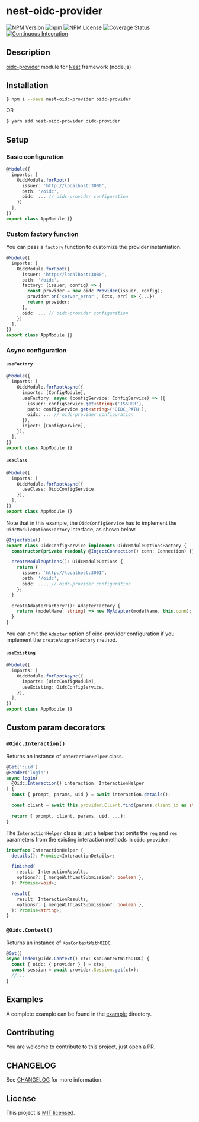 # nest-oidc-provider

[![NPM Version](https://img.shields.io/npm/v/nest-oidc-provider.svg)](https://www.npmjs.com/package/nest-oidc-provider)
[![npm](https://img.shields.io/npm/dw/nest-oidc-provider)](https://www.npmjs.com/package/nest-oidc-provider)
[![NPM License](https://img.shields.io/npm/l/nest-oidc-provider)](https://github.com/adrianbrs/nest-oidc-provider/blob/main/LICENSE)
[![Coverage Status](https://coveralls.io/repos/github/adrianbrs/nest-oidc-provider/badge.svg?branch=main)](https://coveralls.io/github/adrianbrs/nest-oidc-provider?branch=main)
[![Continuous Integration](https://github.com/adrianbrs/nest-oidc-provider/actions/workflows/test.yml/badge.svg)](https://github.com/adrianbrs/nest-oidc-provider/actions/workflows/test.yml)

## Description

[oidc-provider](https://github.com/panva/node-oidc-provider) module for [Nest](https://github.com/nestjs/nest) framework (node.js)

## Installation

```bash
$ npm i --save nest-oidc-provider oidc-provider
```

OR

```bash
$ yarn add nest-oidc-provider oidc-provider
```

## Setup

### Basic configuration

```ts
@Module({
  imports: [
    OidcModule.forRoot({
      issuer: 'http://localhost:3000',
      path: '/oidc',
      oidc: ... // oidc-provider configuration
    })
  ],
})
export class AppModule {}
```

### Custom factory function

You can pass a `factory` function to customize the provider instantiation.

```ts
@Module({
  imports: [
    OidcModule.forRoot({
      issuer: 'http://localhost:3000',
      path: '/oidc',
      factory: (issuer, config) => {
        const provider = new oidc.Provider(issuer, config);
        provider.on('server_error', (ctx, err) => {...})
        return provider;
      },
      oidc: ... // oidc-provider configuration
    })
  ],
})
export class AppModule {}
```

### Async configuration

#### `useFactory`

```ts
@Module({
  imports: [
    OidcModule.forRootAsync({
      imports: [ConfigModule],
      useFactory: async (configService: ConfigService) => ({
        issuer: configService.get<string>('ISSUER'),
        path: configService.get<string>('OIDC_PATH'),
        oidc: ... // oidc-provider configuration
      }),
      inject: [ConfigService],
    }),
  ],
})
export class AppModule {}
```

#### `useClass`

```ts
@Module({
  imports: [
    OidcModule.forRootAsync({
      useClass: OidcConfigService,
    }),
  ],
})
export class AppModule {}
```

Note that in this example, the `OidcConfigService` has to implement the `OidcModuleOptionsFactory` interface, as shown below.

```ts
@Injectable()
export class OidcConfigService implements OidcModuleOptionsFactory {
  constructor(private readonly @InjectConnection() conn: Connection) {}

  createModuleOptions(): OidcModuleOptions {
    return {
      issuer: 'http://localhost:3001',
      path: '/oidc',
      oidc: ..., // oidc-provider configuration
    };
  }

  createAdapterFactory?(): AdapterFactory {
    return (modelName: string) => new MyAdapter(modelName, this.conn);
  }
}
```

You can omit the `Adapter` option of oidc-provider configuration if you implement the `createAdapterFactory` method.

#### `useExisting`

```ts
@Module({
  imports: [
    OidcModule.forRootAsync({
      imports: [OidcConfigModule],
      useExisting: OidcConfigService,
    }),
  ],
})
export class AppModule {}
```

## Custom param decorators

### `@Oidc.Interaction()`

Returns an instance of `InteractionHelper` class.

```ts
@Get(':uid')
@Render('login')
async login(
  @Oidc.Interaction() interaction: InteractionHelper
) {
  const { prompt, params, uid } = await interaction.details();

  const client = await this.provider.Client.find(params.client_id as string);

  return { prompt, client, params, uid, ...};
}
```

The `InteractionHelper` class is just a helper that omits the `req` and `res` parameters from the existing interaction methods in `oidc-provider`.

```ts
interface InteractionHelper {
  details(): Promise<InteractionDetails>;

  finished(
    result: InteractionResults,
    options?: { mergeWithLastSubmission?: boolean },
  ): Promise<void>;

  result(
    result: InteractionResults,
    options?: { mergeWithLastSubmission?: boolean },
  ): Promise<string>;
}
```

### `@Oidc.Context()`

Returns an instance of `KoaContextWithOIDC`.

```ts
@Get()
async index(@Oidc.Context() ctx: KoaContextWithOIDC) {
  const { oidc: { provider } } = ctx;
  const session = await provider.Session.get(ctx);
  //...
}
```

## Examples

A complete example can be found in the [example](example) directory.

## Contributing

You are welcome to contribute to this project, just open a PR.

## CHANGELOG

See [CHANGELOG](CHANGELOG.md) for more information.

## License

This project is [MIT licensed](LICENSE).
